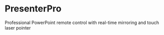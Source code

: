 # PresenterPro
Professional PowerPoint remote control with real-time mirroring and touch laser pointer
